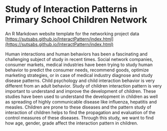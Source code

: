 # Study of Interaction Patterns in Primary School Children Network

An R Markdown website template for the networking project data [https://sutsabs.github.io/InteractPattern/index.html](https://sutsabs.github.io/InteractPattern/index.html)

Human interactions and human behaviors has been a fascinating and challenging subject of study in recent times. Social network companies, consumer markets, medical industries have been trying to study human behavior to predict the consumer needs, recommend goods, optimize marketing strategies, or in case of medical industry diagnose and study disease patterns. Child psychology and child interaction behavior is very different from an adult behavior. Study of children interaction pattern is very important to understand and improve the development of children. These studies have been used to understand the development in children as well as spreading of highly communicable disease like influenza, hepatitis and measles. Children are prone to these diseases and the pattern study of interaction of children helps to find the propagation and evaluation of the control measures of these diseases. Through this study, we want to find how age, gender, grade affect the interaction pattern in children.
